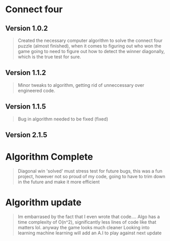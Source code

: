 # Connect four
## Version 1.0.2
>Created the necessary computer algorithm to solve the connect four puzzle (almost finished), when it comes to figuring out who won the game
>going to need to figure out how to detect the winner diagonally, which is the true test for sure.

## Version 1.1.2 
>Minor tweaks to algorithm, getting rid of unneccessary over engineered code.

## Version 1.1.5
> Bug in algorithm needed to be fixed (fixed)
## Version 2.1.5
# Algorithm Complete
> Diagonal win 'solved' must stress test for future bugs, this was a fun project, however not so proud of my code, going to have to trim down in the future and make it more efficient 
# Algorithm update
> Im embarrased by the fact that I even wrote that code.... Algo has a time complexity of O(n^2), significantly less lines of code like that matters lol. anyway the game looks much cleaner
> Looking into learning machine learning will add an A.I to play against next update 